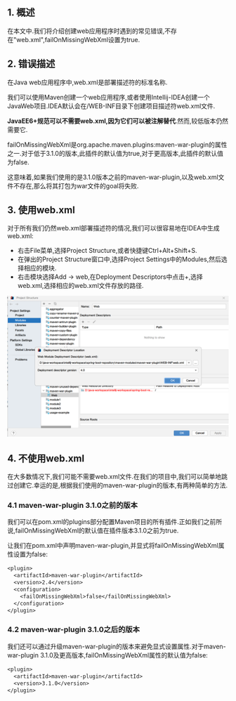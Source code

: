 ## 1. 概述

在本文中.我们将介绍创建web应用程序时遇到的常见错误,不存在"web.xml",failOnMissingWebXml设置为true.

## 2. 错误描述

在Java web应用程序中,web.xml是部署描述符的标准名称.

我们可以使用Maven创建一个web应用程序,或者使用Intellij-IDEA创建一个JavaWeb项目.IDEA默认会在/WEB-INF目录下创建项目描述符web.xml文件.

**JavaEE6+规范可以不需要web.xml,因为它们可以被注解替代**.然而,较低版本仍然需要它.

failOnMissingWebXml是org.apache.maven.plugins:maven-war-plugin的属性之一.对于低于3.1.0的版本,此插件的默认值为true,对于更高版本,此插件的默认值为false.

这意味着,如果我们使用的是3.1.0版本之前的maven-war-plugin,以及web.xml文件不存在,那么将其打包为war文件的goal将失败.

## 3. 使用web.xml

对于所有我们仍然web.xml部署描述符的情况,我们可以很容易地在IDEA中生成web.xml:

+ 右击File菜单,选择Project Structure,或者快捷键Ctrl+Alt+Shift+S.
+ 在弹出的Project Structure窗口中,选择Project Settings中的Modules,然后选择相应的模块.
+ 右击模块选择Add -> web,在Deployment Descriptors中点击+,选择web.xml,选择相应的web.xml文件存放的路径.

<img src="../asserts/mavenwarplugin.png">

## 4. 不使用web.xml

在大多数情况下,我们可能不需要web.xml文件.在我们的项目中,我们可以简单地跳过创建它.幸运的是,根据我们使用的maven-war-plugin的版本,有两种简单的方法.

### 4.1 maven-war-plugin 3.1.0之前的版本

我们可以在pom.xml的plugins部分配置Maven项目的所有插件.正如我们之前所说,failOnMissingWebXml的默认值在插件版本3.1.0之前为true.

让我们在pom.xml中声明maven-war-plugin,并显式将failOnMissingWebXml属性设置为false:

```
<plugin>
  <artifactId>maven-war-plugin</artifactId>
  <version>2.4</version>
  <configuration>
    <failOnMissingWebXml>false</failOnMissingWebXml>    
  </configuration>
</plugin>
```

### 4.2 maven-war-plugin 3.1.0之后的版本

我们还可以通过升级maven-war-plugin的版本来避免显式设置属性.对于maven-war-plugin 3.1.0及更高版本,failOnMissingWebXml属性的默认值为false:

```
<plugin>
  <artifactId>maven-war-plugin</artifactId>
  <version>3.1.0</version>
</plugin>
```
